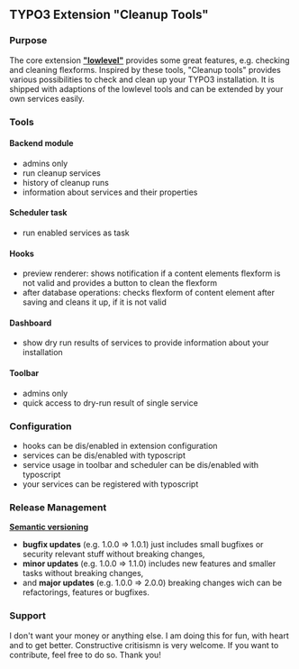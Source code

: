 ## TYPO3 Extension "Cleanup Tools"

### Purpose
The core extension [**"lowlevel"**][1] provides some great features, e.g. checking and cleaning flexforms.
Inspired by these tools, "Cleanup tools" provides various possibilities to check and clean up your TYPO3 installation.
It is shipped with adaptions of the lowlevel tools and can be extended by your own services easily.

### Tools
#### Backend module
- admins only
- run cleanup services
- history of cleanup runs
- information about services and their properties

#### Scheduler task
- run enabled services as task

#### Hooks
- preview renderer: shows notification if a content elements flexform is not valid and provides a button to clean the flexform
- after database operations: checks flexform of content element after saving and cleans it up, if it is not valid

#### Dashboard
- show dry run results of services to provide information about your installation

#### Toolbar
- admins only
- quick access to dry-run result of single service

### Configuration
- hooks can be dis/enabled in extension configuration
- services can be dis/enabled with typoscript
- service usage in toolbar and scheduler can be dis/enabled with typoscript
- your services can be registered with typoscript

### Release Management
[**Semantic versioning**][2]
* **bugfix updates** (e.g. 1.0.0 => 1.0.1) just includes small bugfixes or security relevant stuff without breaking changes,
* **minor updates** (e.g. 1.0.0 => 1.1.0) includes new features and smaller tasks without breaking changes,
* and **major updates** (e.g. 1.0.0 => 2.0.0) breaking changes wich can be refactorings, features or bugfixes.

### Support
I don't want your money or anything else.
I am doing this for fun, with heart and to get better.
Constructive critisismn is very welcome.
If you want to contribute, feel free to do so.
Thank you!

[1]: https://github.com/TYPO3/TYPO3.CMS/tree/master/typo3/sysext/lowlevel/Classes/Command
[2]: https://semver.org/
